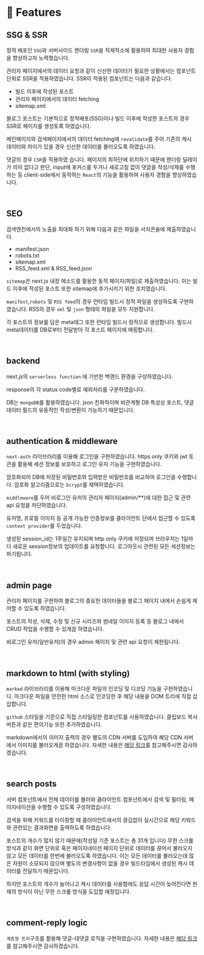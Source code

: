 # 🚀 Features

## SSG & SSR

정적 배포인 `SSG`와 서버사이드 랜더링 `SSR`을 적재적소에 활용하여 최대한 사용자 경험을 향상하고자 노력했습니다.

관리자 페이지에서의 데이터 요청과 같이 신선한 데이터가 필요한 상황에서는 컴포넌트 단위로 SSR을 적용하였습니다. SSR이 적용된 컴포넌트는 다음과 같습니다.

- 빌드 이후에 작성된 포스트
- 관리자 페이지에서의 데이터 fetching
- sitemap.xml

블로그 포스트는 기본적으로 정적배포(SSG)이나 빌드 이후에 작성한 포스트의 경우 SSR로 페이지를 생성토록 하였습니다.

메인페이지와 검색페이지에서의 데이터 fetching에 `revalidate`를 주어 기존의 캐시 데이터와 차이가 있을 경우 신선한 데이터를 불러오도록 하였습니다.

댓글의 경우 `CSR`을 적용하였 습니다. 페이지의 최하단에 위치하기 때문에 렌더링 딜레이가 의미 없다고 판단, input에 포커스를 두거나 새로고침 없이 댓글을 작성/삭제를 수행하는 등 client-side에서 동작하는 `React`의 기능을 활용하여 사용자 경험을 향상하였습니다.

<br/>

## SEO

검색엔진에서의 노출을 최대화 하기 위해 다음과 같은 파일을 서치콘솔에 제출하였습니다.

- manifest.json
- robots.txt
- sitemap.xml
- RSS_feed.xml & RSS_feed.json

`sitemap`은 next.js 내장 메소드를 활용한 동적 페이지(파일)로 제출하였습니다. 이는 빌드 이후에 작성된 포스트 또한 sitemap에 추가시키기 위한 조치였습니다.

`manifest`,`robots` 및 `RSS feed`의 경우 런타임 빌드시 정적 파일을 생성하도록 구현하였습니다. RSS의 경우 `xml` 및 `json` 형태의 파일을 모두 지원합니다.

각 포스트의 정보를 담은 meta태그 또한 런타임 빌드시 정적으로 생성합니다. 빌드시 meta데이터를 DB로부터 전달받아 각 포스트 페이지에 매핑합니다.

<br/>

## backend

next.js의 `serverless function` 에 기반한 백앤드 환경을 구성하였습니다.

response의 각 status code별로 예외처리를 구분하였습니다.

DB는 `mongoDB`를 활용하였습니다. json 친화적이며 비관계형 DB 특성상 포스트, 댓글 데이터 필드의 유동적인 작성/변환이 가능하기 때문입니다.

<br/>

## authentication & middleware

`next-auth` 라이브러리를 이용해 로그인을 구현하였습니다. https only 쿠키와 jwt 토큰을 활용해 세션 정보를 보호하고 로그인 유지 기능을 구현하였습니다.

암호화되어 DB에 저장된 비밀번호와 입력받은 비밀번호를 비교하여 로그인을 수행합니다. 암호화 알고리즘으로는 `bcrypt`를 채택하였습니다.

`middleware`를 두어 비로그인 유저의 관리자 페이지\(admin/\*\*\)에 대한 접근 및 관련 api 요청을 차단하였습니다.

유저명, 프로필 이미지 등 공개 가능한 인증정보를 클라이언트 단에서 접근할 수 있도록 `context provider`를 두었습니다.

생성된 session_id는 1주일간 유지되며 http only 쿠키에 저장되며 브라우저는 1일마다 새로운 session정보의 업데이트를 요청합니다. 로그아웃시 관련된 모든 세션정보는 파기됩니다.

<br/>

## admin page

관리자 페이지를 구현하여 블로그의 중요한 데이터들을 블로그 페이지 내에서 손쉽게 제어할 수 있도록 하였습니다.

포스트의 작성, 삭제, 수정 및 신규 시리즈와 썸네일 이미지 등록 등 블로그 내에서 CRUD 작업을 수행할 수 있게끔 하였습니다.

비로그인 유저(일반유저)의 경우 admin 페이지 및 관련 api 요청이 제한됩니다.

<br/>

## markdown to html (with styling)

`marked` 라이브러리를 이용해 마크다운 파일의 인코딩 및 디코딩 기능을 구현하였습니다. 마크다운 파일을 안전한 html 소스로 인코딩한 후 해당 내용을 DOM 트리에 직접 삽입합니다.

`github` 스타일을 기준으로 직접 스타일링한 컴포넌트를 사용하였습니다. 클립보드 복사 버튼과 같은 편의기능 또한 추가하였습니다.

markdown에서의 이미지 출력의 경우 별도의 CDN 서버를 도입하여 해당 CDN 서버에서 이미지를 불러오게끔 하였습니다. 자세한 내용은 [해당 링크](https://chocoham.dev/posts/28)를 참고해주시면 감사하겠습니다.

<br/>

## search posts

서버 컴포넌트에서 전체 데이터를 불러와 클라이언트 컴포넌트에서 검색 및 필터링, 페이지네이션을 수행할 수 있도록 구성하였습니다.

검색을 위해 키워드를 타이핑할 때 클라이언트에서의 끊김없이 실시간으로 해당 키워드와 관련있는 결과화면을 출력하도록 하였습니다.

포스트의 개수가 많지 않기 때문에(작성일 기준 포스트는 총 31개 입니다) 무한 스크롤 방식과 같이 화면 단위로 혹은 페이지네이션 페이지 단위로 데이터를 끊어서 불러오지 않고 모든 데이터를 한번에 불러오도록 하였습니다. 이는 모든 데이터를 불러오는데 많은 자원이 소모되지 않으며 별도의 변경사항이 없을 경우 빌드타임에서 생성된 캐시 데이터를 전달하기 때문입니다.

하지만 포스트의 개수가 늘어나고 캐시 데이터를 사용함에도 응답 시간이 늦어진다면 현재의 방식이 아닌 무한 스크롤 방식을 도입할 예정입니다.

<br/>

## comment-reply logic

`계층형 트리`구조를 활용해 댓글-대댓글 로직을 구현하였습니다. 자세한 내용은 [해당 링크](https://chocoham.dev/posts/31)를 참고해주시면 감사하겠습니다.
